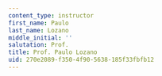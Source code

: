 ```yaml
---
content_type: instructor
first_name: Paulo
last_name: Lozano
middle_initial: ''
salutation: Prof.
title: Prof. Paulo Lozano
uid: 270e2089-f350-4f90-5638-185f33fbfb12
---
```

